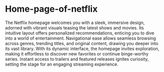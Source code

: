 # Home-page-of-netflix 
The Netflix homepage welcomes you with a sleek, immersive design, adorned with vibrant visuals teasing the latest shows and movies. Its intuitive layout offers personalized recommendations, enticing you to dive into a world of entertainment. Navigational ease allows seamless browsing across genres, trending titles, and original content, drawing you deeper into its vast library. With its dynamic interface, the homepage invites exploration, making it effortless to discover new favorites or continue binge-worthy series. Instant access to trailers and featured releases ignites curiosity, setting the stage for an engaging streaming experience.
